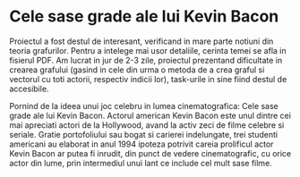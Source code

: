 # Cele sase grade ale lui Kevin Bacon
Proiectul a fost destul de interesant, verificand in mare parte notiuni din teoria grafurilor. Pentru a intelege
mai usor detaliile, cerinta temei se afla in fisierul PDF. Am lucrat in jur de 2-3 zile, proiectul prezentand
dificultate in crearea grafului (gasind in cele din urma o metoda de a crea graful si vectorul cu toti actorii,
respectiv indicii lor), task-urile in sine fiind destul de accesibile.

Pornind de la ideea unui joc celebru in lumea cinematografica: Cele sase grade ale lui Kevin Bacon. Actorul american Kevin Bacon
este unul dintre cei mai apreciati actori de la Hollywood, avand la activ zeci de filme celebre si seriale. Gratie
portofoliului sau bogat si carierei indelungate, trei studenti americani au elaborat in anul 1994 ipoteza potrivit
careia prolificul actor Kevin Bacon ar putea fi inrudit, din punct de vedere cinematografic, cu orice actor din
lume, prin intermediul unui lant ce include cel mult sase filme. 
